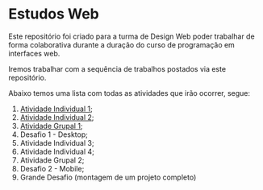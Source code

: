 # Estudos Web

Este repositório foi criado para a turma de Design Web poder trabalhar de forma colaborativa durante a duração do curso de programação em interfaces web.

Iremos trabalhar com a sequência de trabalhos postados via este repositório.

Abaixo temos uma lista com todas as atividades que irão ocorrer, segue:

1. [Atividade Individual 1](https://github.com/awescolar/estudos-web/issues/1);
2. [Atividade Individual 2](https://github.com/awescolar/estudos-web/issues/2);
3. [Atividade Grupal 1](https://github.com/awescolar/estudos-web/issues/3);
4. Desafio 1 - Desktop;
5. Atividade Individual 3;
6. Atividade Individual 4;
7. Atividade Grupal 2;
8. Desafio 2 - Mobile;
9. Grande Desafio (montagem de um projeto completo)
